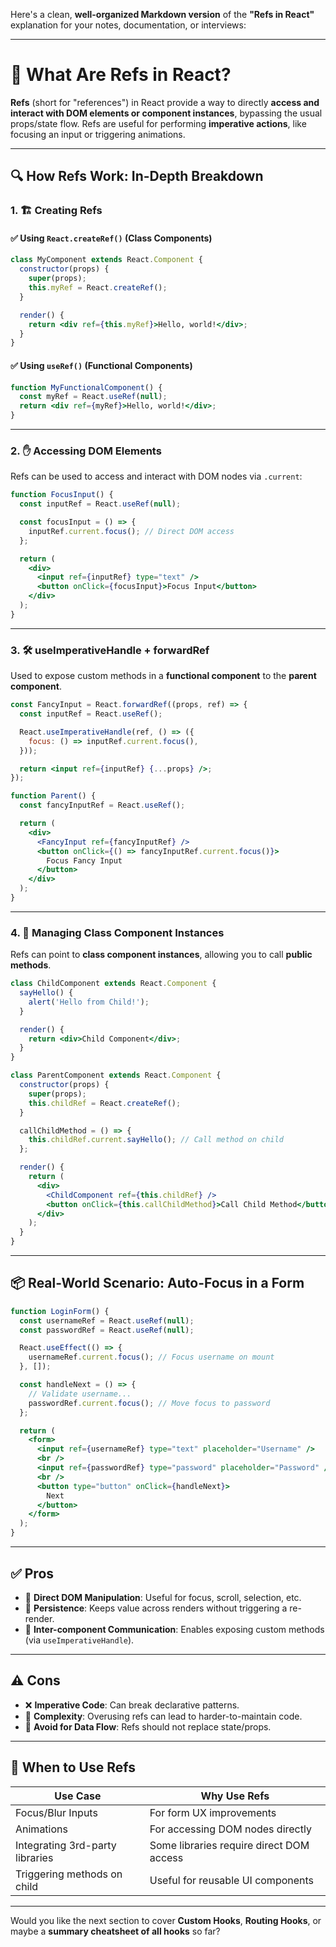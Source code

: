 Here's a clean, **well-organized Markdown version** of the **"Refs in React"** explanation for your notes, documentation, or interviews:

---

# 📌 What Are Refs in React?

**Refs** (short for "references") in React provide a way to directly **access and interact with DOM elements or component instances**, bypassing the usual props/state flow. Refs are useful for performing **imperative actions**, like focusing an input or triggering animations.

---

## 🔍 How Refs Work: In-Depth Breakdown

### 1. 🏗 Creating Refs

#### ✅ Using `React.createRef()` (Class Components)

```jsx
class MyComponent extends React.Component {
  constructor(props) {
    super(props);
    this.myRef = React.createRef();
  }

  render() {
    return <div ref={this.myRef}>Hello, world!</div>;
  }
}
```

#### ✅ Using `useRef()` (Functional Components)

```jsx
function MyFunctionalComponent() {
  const myRef = React.useRef(null);
  return <div ref={myRef}>Hello, world!</div>;
}
```

---

### 2. ✋ Accessing DOM Elements

Refs can be used to access and interact with DOM nodes via `.current`:

```jsx
function FocusInput() {
  const inputRef = React.useRef(null);

  const focusInput = () => {
    inputRef.current.focus(); // Direct DOM access
  };

  return (
    <div>
      <input ref={inputRef} type="text" />
      <button onClick={focusInput}>Focus Input</button>
    </div>
  );
}
```

---

### 3. 🛠 useImperativeHandle + forwardRef

Used to expose custom methods in a **functional component** to the **parent component**.

```jsx
const FancyInput = React.forwardRef((props, ref) => {
  const inputRef = React.useRef();

  React.useImperativeHandle(ref, () => ({
    focus: () => inputRef.current.focus(),
  }));

  return <input ref={inputRef} {...props} />;
});

function Parent() {
  const fancyInputRef = React.useRef();

  return (
    <div>
      <FancyInput ref={fancyInputRef} />
      <button onClick={() => fancyInputRef.current.focus()}>
        Focus Fancy Input
      </button>
    </div>
  );
}
```

---

### 4. 🧩 Managing Class Component Instances

Refs can point to **class component instances**, allowing you to call **public methods**.

```jsx
class ChildComponent extends React.Component {
  sayHello() {
    alert('Hello from Child!');
  }

  render() {
    return <div>Child Component</div>;
  }
}

class ParentComponent extends React.Component {
  constructor(props) {
    super(props);
    this.childRef = React.createRef();
  }

  callChildMethod = () => {
    this.childRef.current.sayHello(); // Call method on child
  };

  render() {
    return (
      <div>
        <ChildComponent ref={this.childRef} />
        <button onClick={this.callChildMethod}>Call Child Method</button>
      </div>
    );
  }
}
```

---

## 📦 Real-World Scenario: Auto-Focus in a Form

```jsx
function LoginForm() {
  const usernameRef = React.useRef(null);
  const passwordRef = React.useRef(null);

  React.useEffect(() => {
    usernameRef.current.focus(); // Focus username on mount
  }, []);

  const handleNext = () => {
    // Validate username...
    passwordRef.current.focus(); // Move focus to password
  };

  return (
    <form>
      <input ref={usernameRef} type="text" placeholder="Username" />
      <br />
      <input ref={passwordRef} type="password" placeholder="Password" />
      <br />
      <button type="button" onClick={handleNext}>
        Next
      </button>
    </form>
  );
}
```

---

## ✅ Pros

- 🔧 **Direct DOM Manipulation**: Useful for focus, scroll, selection, etc.
- 🔁 **Persistence**: Keeps value across renders without triggering a re-render.
- 📡 **Inter-component Communication**: Enables exposing custom methods (via `useImperativeHandle`).

---

## ⚠️ Cons

- ❌ **Imperative Code**: Can break declarative patterns.
- 🧠 **Complexity**: Overusing refs can lead to harder-to-maintain code.
- 🚫 **Avoid for Data Flow**: Refs should not replace state/props.

---

## 📌 When to Use Refs

| Use Case              | Why Use Refs                                |
|-----------------------|---------------------------------------------|
| Focus/Blur Inputs     | For form UX improvements                    |
| Animations            | For accessing DOM nodes directly            |
| Integrating 3rd-party libraries | Some libraries require direct DOM access |
| Triggering methods on child | Useful for reusable UI components     |

---

Would you like the next section to cover **Custom Hooks**, **Routing Hooks**, or maybe a **summary cheatsheet of all hooks** so far?